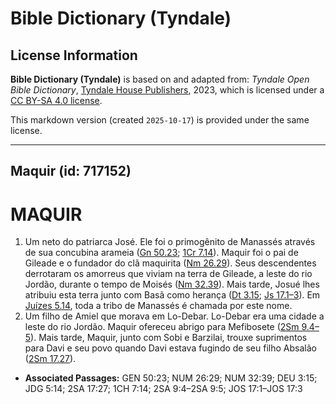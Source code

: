 # Bible Dictionary (Tyndale)

## License Information

**Bible Dictionary (Tyndale)** is based on and adapted from: _Tyndale Open Bible Dictionary_, [Tyndale House Publishers](https://tyndaleopenresources.com/), 2023, which is licensed under a [CC BY-SA 4.0 license](https://creativecommons.org/licenses/by-sa/4.0/legalcode.en).

This markdown version (created `2025-10-17`) is provided under the same license.



--------------------------------

## Maquir (id: 717152)

MAQUIR
======

1. Um neto do patriarca José. Ele foi o primogênito de Manassés através de sua concubina arameia ([Gn 50\.23](https://ref.ly/Gen50:23); [1Cr 7\.14](https://ref.ly/1Chr7:14)). Maquir foi o pai de Gileade e o fundador do clã maquirita ([Nm 26\.29](https://ref.ly/Num26:29)). Seus descendentes derrotaram os amorreus que viviam na terra de Gileade, a leste do rio Jordão, durante o tempo de Moisés ([Nm 32\.39](https://ref.ly/Num32:39)). Mais tarde, Josué lhes atribuiu esta terra junto com Basã como herança ([Dt 3\.15](https://ref.ly/Deut3:15); [Js 17\.1–3](https://ref.ly/Josh17:1-Josh17:3)). Em [Juízes 5\.14](https://ref.ly/Judg5:14), toda a tribo de Manassés é chamada por este nome.
2. Um filho de Amiel que morava em Lo\-Debar. Lo\-Debar era uma cidade a leste do rio Jordão. Maquir ofereceu abrigo para Mefibosete ([2Sm 9\.4–5](https://ref.ly/2Sam9:4-2Sam9:5)). Mais tarde, Maquir, junto com Sobi e Barzilai, trouxe suprimentos para Davi e seu povo quando Davi estava fugindo de seu filho Absalão ([2Sm 17\.27](https://ref.ly/2Sam17:27)).

* **Associated Passages:** GEN 50:23; NUM 26:29; NUM 32:39; DEU 3:15; JDG 5:14; 2SA 17:27; 1CH 7:14; 2SA 9:4–2SA 9:5; JOS 17:1–JOS 17:3

